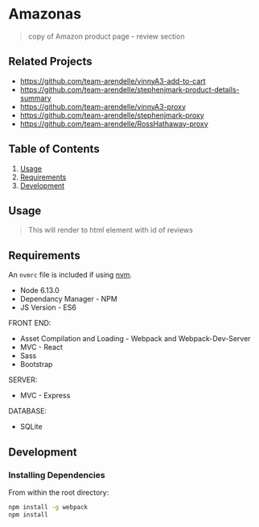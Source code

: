# Amazonas

> copy of Amazon product page - review section

## Related Projects

  - https://github.com/team-arendelle/vinnyA3-add-to-cart
  - https://github.com/team-arendelle/stephenjmark-product-details-summary
  - https://github.com/team-arendelle/vinnyA3-proxy
  - https://github.com/team-arendelle/stephenjmark-proxy
  - https://github.com/team-arendelle/RossHathaway-proxy

## Table of Contents

1. [Usage](#Usage)
1. [Requirements](#requirements)
1. [Development](#development)

## Usage

> This will render to html element with id of reviews

## Requirements

An `nvmrc` file is included if using [nvm](https://github.com/creationix/nvm).

- Node 6.13.0
- Dependancy Manager - NPM
- JS Version - ES6

FRONT END:
- Asset Compilation and Loading - Webpack and Webpack-Dev-Server
- MVC - React
- Sass
- Bootstrap

SERVER: 
- MVC - Express

DATABASE: 
- SQLite

## Development

### Installing Dependencies

From within the root directory:

```sh
npm install -g webpack
npm install
```

